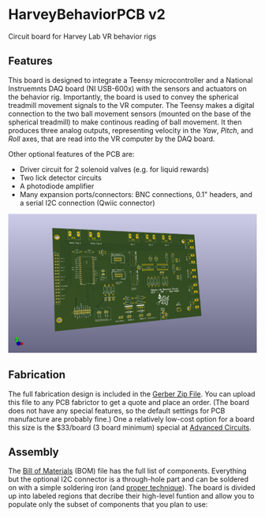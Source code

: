 # HarveyBehaviorPCB v2
Circuit board for Harvey Lab VR behavior rigs


## Features
This board is designed to integrate a Teensy microcontroller and a National Instruemnts DAQ board (NI USB-600x) with the sensors and actuators on the behavior rig. Importantly, the board is used to convey the spherical treadmill movement signals to the VR computer. The Teensy makes a digital connection to the two ball movement sensors (mounted on the base of the spherical treadmill) to make continous reading of ball movement. It then produces three analog outputs, representing velocity in the _Yaw_, _Pitch_, and _Roll_ axes, that are read into the VR computer by the DAQ board. 

Other optional features of the PCB are: 
- Driver circuit for 2 solenoid valves (e.g. for liquid rewards)
- Two lick detector circuits
- A photodiode amplifier
- Many expansion ports/connectors: BNC connections, 0.1" headers, and a serial I2C connection (Qwiic connector)

![3D PCB model](HarveyBehaviorPCB_v2_3DModel.jpg)

## Fabrication
The full fabrication design is included in the [Gerber Zip File](PCB_v2_KiCAD/Gerbers/HarveyBehaviorPCB_v2.zip?raw=true). You can upload this file to any PCB fabrictor to get a quote and place an order. (The board does not have any special features, so the default settings for PCB manufacture are probably fine.) One a relatively low-cost option for a board this size is the $33/board (3 board minimum) special at [Advanced Circuits](https://www.advancedpcb.com/en-us/33-each-special/).

## Assembly
The [Bill of Materials](HarveyBehaviorPCB_v2_BOM.xlsx?raw=true) (BOM) file has the full list of components. Everything but the optional I2C connector is a through-hole part and can be soldered on with a simple soldering iron (and [proper technique](https://mightyohm.com/files/soldercomic/FullSolderComic_EN.pdf)). The board is divided up into labeled regions that decribe their high-level funtion and allow you to populate only the subset of components that you plan to use:
